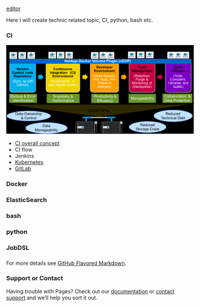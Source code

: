 
 [editor](https://github.com/QincaiLiu/qincailiu.github.io/edit/master/index.md)

Here I will create technic related topic, CI, python, bash etc.

### CI
![CI_flow](https://github.com/QincaiLiu/qincailiu.github.io/blob/master/CI%20flow.png)

- [CI overall concept](https://hostadvice.com/blog/devops-toolbox-jenkins-ansible-chef-puppet-vagrant-saltstack/)
- CI flow
- Jenkins
- [Kubernetes](https://github.com/QincaiLiu/Memo/blob/master/Kubernetes.md)
- [GitLab](https://github.com/QincaiLiu/Memo/blob/master/GitLab.md)

### Docker

### ElasticSearch

### bash

### python

### JobDSL

### 


For more details see [GitHub Flavored Markdown](https://guides.github.com/features/mastering-markdown/).

### Support or Contact

Having trouble with Pages? Check out our [documentation](https://help.github.com/categories/github-pages-basics/) or [contact support](https://github.com/contact) and we’ll help you sort it out.

